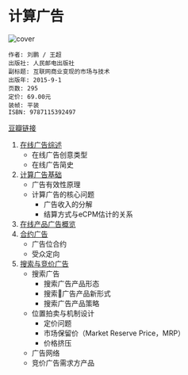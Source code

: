 # 计算广告
![cover](https://img3.doubanio.com/lpic/s28280564.jpg)

    作者: 刘鹏 / 王超 
    出版社: 人民邮电出版社
    副标题: 互联网商业变现的市场与技术
    出版年: 2015-9-1
    页数: 295
    定价: 69.00元
    装帧: 平装
    ISBN: 9787115392497

[豆瓣链接](https://book.douban.com/subject/26596778/)

1. [在线广告综述][1]
    - 在线广告创意类型
    - 在线广告简史
1. [计算广告基础][2]
    - 广告有效性原理
    - 计算广告的核心问题
        - 广告收入的分解
        - 结算方式与eCPM估计的关系
1. [在线产品广告概览][3]
1. [合约广告][4]
    - 广告位合约
    - 受众定向
1. [搜索与竞价广告][5]
    - 搜索广告
        - 搜索广告产品形态
        - 搜索广告产品新形式
        - 搜索广告产品策略
    - 位置拍卖与机制设计
        - 定价问题
        - 市场保留价（Market Reserve Price，MRP）
        - 价格挤压
    - 广告网络
    - 竞价广告需求方产品

[1]: chap1.md
[2]: chap2.ipynb
[3]: chap3.md
[4]: chap4.md
[5]: chap5.ipynb